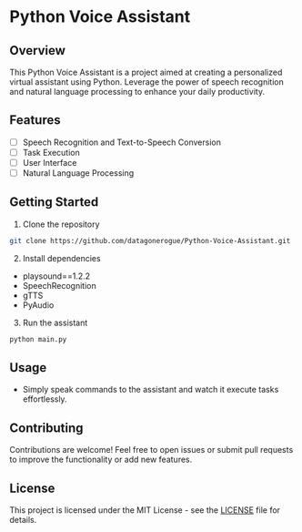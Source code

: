# Python Voice Assistant

## Overview

This Python Voice Assistant is a project aimed at creating a personalized virtual assistant using Python. Leverage the power of speech recognition and natural language processing to enhance your daily productivity.

## Features

- [ ] Speech Recognition and Text-to-Speech Conversion
- [ ] Task Execution
- [ ] User Interface
- [ ] Natural Language Processing

## Getting Started

1. Clone the repository

```bash
git clone https://github.com/datagonerogue/Python-Voice-Assistant.git
```

2. Install dependencies

- playsound==1.2.2
- SpeechRecognition
- gTTS
- PyAudio

3. Run the assistant

```bash
python main.py
```

## Usage

- Simply speak commands to the assistant and watch it execute tasks effortlessly.

## Contributing

Contributions are welcome! Feel free to open issues or submit pull requests to improve the functionality or add new features.

## License

This project is licensed under the MIT License - see the [LICENSE](LICENSE) file for details.
